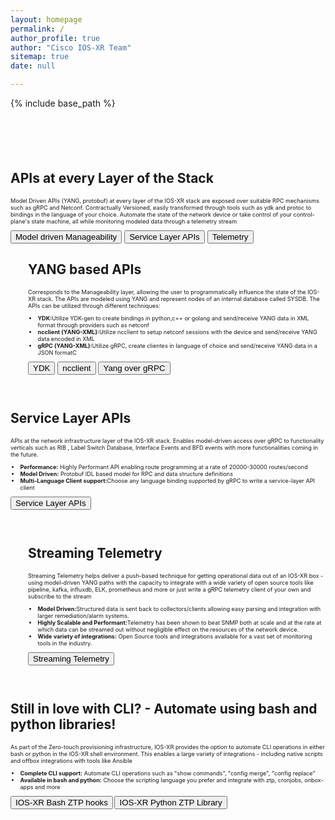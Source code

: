 ```yaml
---
layout: homepage
permalink: /
author_profile: true
author: "Cisco IOS-XR Team"
sitemap: true
date: null

---
```


{% include base_path %}


<div class="feature__wrapper" style="margin-top: 5em;">
    <div class="feature__item--left">
      <div class="archive__item">
          <div class="archive__item-teaser center" style="max-height: 2800px; max-width: 2000px;display: block; margin-left: auto; margin-right: auto;">
            <a href="{{ base_path }}/images/network_stack_layers.png"><img src="{{ base_path }}/images/network_stack_layers.png" alt="" /></a>
          </div>
          <div class="archive__item-body">
              <h2 class="archive__item-title">APIs at every Layer of the Stack</h2>
              <div class="archive__item-excerpt" style="font-size: 0.65em;">
                <p>Model Driven APIs (YANG, protobuf) at every layer of the IOS-XR stack are exposed over suitable RPC mechanisms such as gRPC and Netconf. Contractually Versioned, easily transformed through tools such as ydk and protoc to bindings in the language of your choice. Automate the state of the network device or take control of your control-plane's state machine, all while monitoring modeled data through a telemetry stream </p>
              </div>
              <a href="https://xrdocs.io/programmability/"><button type="button" class="btn btn-primary btn-small">Model driven Manageability</button></a>
              <a href="https://xrdocs.io/cisco-service-layer/"><button type="button" class="btn btn-primary btn-small">Service Layer APIs</button></a>
              <a href="https://xrdocs.io/telemetry/"><button type="button" class="btn btn-primary btn-small">Telemetry</button></a>
          </div>
      </div>
    </div>
</div>


<div class="feature__wrapper">    
<div class="feature__item--left" style="margin-bottom: 2em;">
      <div class="archive__item" style="margin-left: 2em;">
          <div class="archive__item-teaser center" style="max-height: 400px; max-width: 400px;display: block;
           margin-left: auto; margin-right: auto;">
            <img src="{{ base_path }}/images/mdp_logos.png" alt="" />
          </div>
        <div class="archive__item-body">
            <h2 class="archive__item-title">YANG based APIs</h2>
            <div class="archive__item-excerpt" style="font-size: 0.65em;">
            <p> Corresponds to the Manageability layer, allowing the user to programmatically influence the state of the IOS-XR stack. The APIs are modeled using YANG and represent nodes of an internal database called SYSDB. The APIs can be utilized through different techniques: </p>
            <ul>
                <li><b>YDK:</b>Utilize YDK-gen to create bindings in python,c++ or golang and send/receive YANG data in XML format through providers such as netconf</li>
               <li><b>ncclient (YANG-XML):</b>Utilize ncclient to setup netconf sessions with the device and send/receive YANG data encoded in XML</li>
               <li><b>gRPC (YANG-XML):</b>Utilize gRPC, create clientes in language of  choice and send/receive YANG data in a JSON formatC</li>
            </ul>   
            </div>
            <a href="http://ydk.io"><button type="button" class="btn btn-primary btn-small">YDK</button></a>
            <a href="https://github.com/ncclient/ncclient"><button type="button" class="btn btn-primary btn-small">ncclient</button></a>
            <a href="https://xrdocs.io/programmability/tutorials/2016-11-03-grpc-in-python-for-ios-xr/"><button type="button" class="btn btn-primary btn-small">Yang over gRPC</button></a>        
            </div>
      </div>
</div>
</div>




<div class="feature__wrapper">
    <div class="feature__item--right" style="margin-bottom: 2em;">
      <div class="archive__item">
          <div class="archive__item-teaser center" style="max-height: 400px; max-width: 400px;display: block; margin-left: auto; margin-right: auto;">
            <a href="{{ base_path }}/images/slapi-logos.png"><img src="{{ base_path }}/images/slapi-logos.png" alt="" /></a>
          </div>
        <div class="archive__item-body">
            <h2 class="archive__item-title">Service Layer APIs</h2>
            <div class="archive__item-excerpt" style="font-size: 0.65em;">
              <p>APIs at the network infrastructure layer of the IOS-XR stack. Enables model-driven access over gRPC to functionality verticals such as RIB , Label Switch Database, Interface Events and BFD events with more functionalities coming in the future. </p>
              <ul>
                  <li><b>Performance:</b> Highly Performant API enabling route programming at a rate of 20000-30000 routes/second</li>
                  <li><b>Model Driven:</b> Protobuf IDL based model for RPC and data structure definitions</li>
                 <li><b>Multi-Language Client support:</b>Choose any language binding supported by gRPC to write a service-layer API client</li>
                 </ul>   
              </div>
            <a href="https://xrdocs.io/cisco-service-layer/"><button type="button" class="btn btn-primary btn-small">Service Layer APIs</button></a>
        </div>
      </div>
    </div>
</div>




<div class="feature__wrapper">    
<div class="feature__item--left" style="margin-bottom: 2em;">
      <div class="archive__item" style="margin-left: 2em;">
          <div class="archive__item-teaser center" style="margin-top: 2em;max-height: 800px; max-width: 800px;display: block;
           margin-left: auto; margin-right: auto;">
            <img src="{{ base_path }}/images/telemetry.png" alt="" />
          </div>
        <div class="archive__item-body">
            <h2 class="archive__item-title">Streaming Telemetry</h2>
            <div class="archive__item-excerpt" style="font-size: 0.65em;">
            <p>Streaming Telemetry helps deliver a push-based technique for getting operational data out of an IOS-XR box - using model-driven YANG paths with the capacity to integrate with a wide variety of open source tools like pipeline, kafka, influxdb, ELK, prometheus and more or just write a gRPC telemetry client of your own and subscribe to the stream </p>
            <ul>
                <li><b>Model Driven:</b>Structured data is sent back to collectors/clients allowing easy parsing and integration with larger remediation/alarm systems.</li>
               <li><b>Highly Scalable and Performant:</b>Telemetry has been shown to beat SNMP both at scale and at the rate at which data can be streamed out without negligible effect on the resources of the network device.</li>
               <li><b>Wide variety of integrations:</b> Open Source tools and integrations available for a vast set of monitoring tools in the industry.</li>
            </ul>   
            </div>
            <a href="https://xrdocs.io/telemetry"><button type="button" class="btn btn-primary btn-small">Streaming Telemetry</button></a>        
            </div>
      </div>
</div>
</div>


<div class="feature__wrapper">
    <div class="feature__item--right" style="margin-bottom: 2em;">
      <div class="archive__item">
          <div class="archive__item-teaser center" style="max-height: 400px; max-width: 400px;display: block; margin-left: auto; margin-right: auto;">
            <a href="{{ base_path }}/images/ztp_cli_hooks.png"><img src="{{ base_path }}/images/ztp_cli_hooks.png" alt="" /></a>
          </div>
        <div class="archive__item-body">
            <h2 class="archive__item-title">Still in love with CLI? - Automate using bash and python libraries!</h2>
            <div class="archive__item-excerpt" style="font-size: 0.65em;">
              <p>As part of the Zero-touch provisioning infrastructure, IOS-XR provides the option to automate CLI operations in either bash or python in the IOS-XR shell environment. This enables a large variety of integrations - including native scripts and offbox integrations with tools like Ansible</p>
              <ul>
                  <li><b>Complete CLI support:</b> Automate CLI operations such as "show commands", "config merge", "config replace"</li>
                  <li><b>Available in bash and python:</b> Choose the scripting language you prefer and integrate with ztp, cronjobs, onbox-apps and more </li>
                  </ul>
            <a href="https://xrdocs.io/software-management/tutorials/2016-08-26-working-with-ztp/#ztp_helpersh"><button type="button" class="btn btn-primary btn-lg">IOS-XR Bash ZTP hooks</button></a>       
            <a href="https://github.com/ios-xr/iosxr-ztp-python"><button type="button" class="btn btn-primary btn-lg">IOS-XR Python ZTP Library</button></a>
        </div>
      </div>
    </div>
</div>
